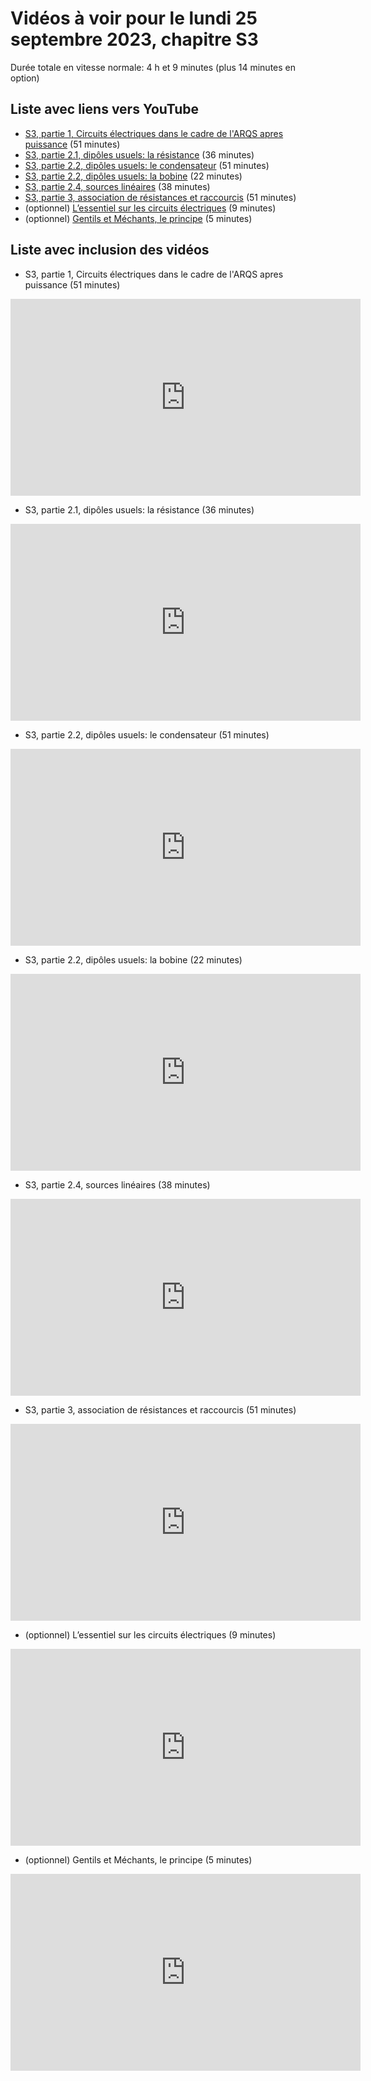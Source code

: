 
# Vidéos à voir pour le lundi 25 septembre 2023, chapitre S3

Durée totale en vitesse normale: 4 h et 9 minutes (plus 14 minutes en option)

## Liste avec liens vers YouTube

*  [S3, partie 1, Circuits électriques dans le cadre de l'ARQS apres puissance](https://youtu.be/sGN5-w9q2w0) (51 minutes)
*  [S3, partie 2.1, dipôles usuels: la résistance](https://youtu.be/c3e9ZrVHU7g) (36 minutes)
*  [S3, partie 2.2, dipôles usuels: le condensateur](https://youtu.be/MKjnF010xeM) (51 minutes)
*  [S3, partie 2.2, dipôles usuels: la bobine](https://youtu.be/O7KuqkmZhYo) (22 minutes)
*  [S3, partie 2.4, sources linéaires](https://youtu.be/Wd8ZsSGNGLo) (38 minutes)
*  [S3, partie 3, association de résistances et raccourcis](https://youtu.be/cV7ihzZdZAQ) (51 minutes)
* (optionnel) [L’essentiel sur les circuits électriques](https://youtu.be/v_-H_8wRB10) (9 minutes)
* (optionnel) [Gentils et Méchants, le principe](https://youtu.be/TR4EwaVldk8) (5 minutes)

## Liste avec inclusion des vidéos

*  S3, partie 1, Circuits électriques dans le cadre de l'ARQS apres puissance (51 minutes)

 <div style="text-align:center">
<iframe width="560" height="315" src="https://www.youtube.com/embed/sGN5-w9q2w0" title="YouTube video player" frameborder="0" allow="accelerometer; autoplay; clipboard-write; encrypted-media; gyroscope; picture-in-picture" allowfullscreen></iframe>
</div>
 

*  S3, partie 2.1, dipôles usuels: la résistance (36 minutes)

 <div style="text-align:center">
<iframe width="560" height="315" src="https://www.youtube.com/embed/c3e9ZrVHU7g" title="YouTube video player" frameborder="0" allow="accelerometer; autoplay; clipboard-write; encrypted-media; gyroscope; picture-in-picture" allowfullscreen></iframe>
</div>
 

*  S3, partie 2.2, dipôles usuels: le condensateur (51 minutes)

 <div style="text-align:center">
<iframe width="560" height="315" src="https://www.youtube.com/embed/MKjnF010xeM" title="YouTube video player" frameborder="0" allow="accelerometer; autoplay; clipboard-write; encrypted-media; gyroscope; picture-in-picture" allowfullscreen></iframe>
</div>
 

*  S3, partie 2.2, dipôles usuels: la bobine (22 minutes)

 <div style="text-align:center">
<iframe width="560" height="315" src="https://www.youtube.com/embed/O7KuqkmZhYo" title="YouTube video player" frameborder="0" allow="accelerometer; autoplay; clipboard-write; encrypted-media; gyroscope; picture-in-picture" allowfullscreen></iframe>
</div>
 

*  S3, partie 2.4, sources linéaires (38 minutes)

 <div style="text-align:center">
<iframe width="560" height="315" src="https://www.youtube.com/embed/Wd8ZsSGNGLo" title="YouTube video player" frameborder="0" allow="accelerometer; autoplay; clipboard-write; encrypted-media; gyroscope; picture-in-picture" allowfullscreen></iframe>
</div>
 

*  S3, partie 3, association de résistances et raccourcis (51 minutes)

 <div style="text-align:center">
<iframe width="560" height="315" src="https://www.youtube.com/embed/cV7ihzZdZAQ" title="YouTube video player" frameborder="0" allow="accelerometer; autoplay; clipboard-write; encrypted-media; gyroscope; picture-in-picture" allowfullscreen></iframe>
</div>
 

* (optionnel) L’essentiel sur les circuits électriques (9 minutes)

 <div style="text-align:center">
<iframe width="560" height="315" src="https://www.youtube.com/embed/v_-H_8wRB10" title="YouTube video player" frameborder="0" allow="accelerometer; autoplay; clipboard-write; encrypted-media; gyroscope; picture-in-picture" allowfullscreen></iframe>
</div>
 

* (optionnel) Gentils et Méchants, le principe (5 minutes)

 <div style="text-align:center">
<iframe width="560" height="315" src="https://www.youtube.com/embed/TR4EwaVldk8" title="YouTube video player" frameborder="0" allow="accelerometer; autoplay; clipboard-write; encrypted-media; gyroscope; picture-in-picture" allowfullscreen></iframe>
</div>
 

